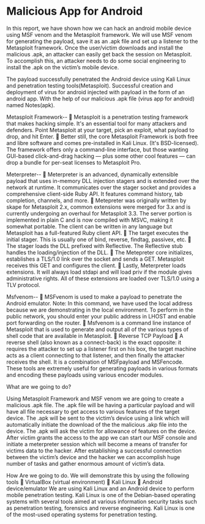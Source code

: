 # Malicious App for Android

In this report, we have shown how we can hack an android mobile device using MSF
venom and the Metasploit framework. We will use MSF venom for generating the
payload, save it as an .apk file and set up a listener to the Metasploit framework. Once
the user/victim downloads and install the malicious .apk, an attacker can easily get back
the session on Metasploit. To accomplish this, an attacker needs to do some social
engineering to install the .apk on the victim’s mobile device.

The payload successfully penetrated the Android device using Kali Linux and penetration testing tools(Metasploit).
Successful creation and deployment of virus for android injected with payload in the form of an android app. With the help of our malicious .apk file (virus app for android) named Notes(apk).

Metasploit Framework--
 Metasploit is a penetration testing framework that makes hacking simple. It's an
essential tool for many attackers and defenders. Point Metasploit at your target,
pick an exploit, what payload to drop, and hit Enter.
 Better still, the core Metasploit Framework is both free and libre software and
comes pre-installed in Kali Linux. (It's BSD-licensed). The framework offers only a
command-line interface, but those wanting GUI-based click-and-drag hacking —
plus some other cool features — can drop a bundle for per-seat licenses
to Metasploit Pro.

Meterpreter--
 Meterpreter is an advanced, dynamically extensible payload that uses in-memory DLL
injection stagers and is extended over the network at runtime. It communicates over
the stager socket and provides a comprehensive client-side Ruby API. It features
command history, tab completion, channels, and more.
 Metepreter was originally written by skape for Metasploit 2.x, common extensions
were merged for 3.x and is currently undergoing an overhaul for Metasploit 3.3. The
server portion is implemented in plain C and is now compiled with MSVC, making it
somewhat portable. The client can be written in any language but Metasploit has a
full-featured Ruby client API.
 The target executes the initial stager. This is usually one of bind, reverse, findtag,
passivex, etc.
 The stager loads the DLL prefixed with Reflective. The Reflective stub handles the
loading/injection of the DLL.
 The Metepreter core initializes, establishes a TLS/1.0 link over the socket and sends a
GET. Metasploit receives this GET and configures the client.
 Lastly, Meterpreter loads extensions. It will always load stdapi and will load priv if the
module gives administrative rights. All of these extensions are loaded over TLS/1.0
using a TLV protocol.

Msfvenom--
 MSFvenom is used to make a payload to penetrate the Android emulator. Note: In
this command, we have used the local address because we are demonstrating in the
local environment. To perform in the public network, you should enter your public
address in LHOST and enable port forwarding on the router.
 Msfvenom is a command line instance of Metasploit that is used to generate and
output all of the various types of shell code that are available in Metasploit.
 Reverse TCP Payload
 A reverse shell (also known as a connect-back) is the exact opposite: it requires the
attacker to set up a listener first on his box, the target machine acts as a client
connecting to that listener, and then finally the attacker receives the shell.
It is a combination of MSFpayload and MSFencode. These tools are extremely useful for
generating payloads in various formats and encoding these payloads using various
encoder modules. 



What are we going to do?

Using Metasploit Framework and MSF venom we are going to create a malicious .apk file.
The .apk file will be having a particular payload and will have all file necessary to get access
to various features of the target device. The .apk will be sent to the victim’s device using a
link which will automatically initiate the download of the the malicious .akp file into the
device. The .apk will ask the victim for allowance of features on the device. After victim
grants the access to the app we can start our MSF console and initiate a meterpreter
session which will become a means of transfer for victims data to the hacker.
After establishing a successful connection between the victim’s device and the hacker we
can accomplish huge number of tasks and gather enormous amount of victim’s data. 


How Are we going to do.
We will demonstrate this by using the following tools
 VirtualBox (virtual environment)
 Kali Linux
 Android device/emulator
We are using Kali Linux and an Android device to perform mobile penetration testing. Kali
Linux is one of the Debian-based operating systems with several tools aimed at various
information security tasks such as penetration testing, forensics and reverse engineering.
Kali Linux is one of the most-used operating systems for penetration testing. 
